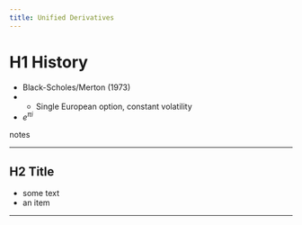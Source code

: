 ```yaml
---
title: Unified Derivatives
---
```


# H1 History

- Black-Scholes/Merton (1973)
- - Single European option, constant volatility
- $e^{\pi i}$

<div class="notes">
notes
</div>

---

## H2 Title

- some text
- an item

---
